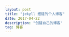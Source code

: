 ```yaml
---
layout: post
title: "jekyll 搭建的个人博客"
date: 2017-04-22 
description: "创建自己的博客"
tag: 博客 
---   
```


　　
